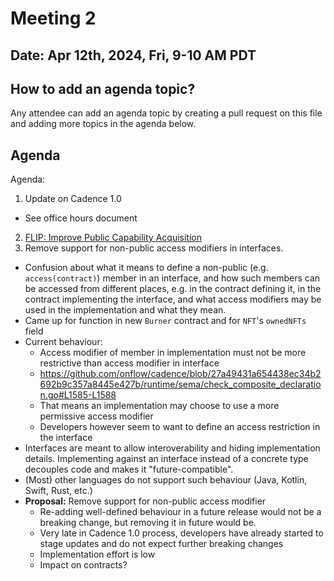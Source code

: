 # Meeting 2

## Date: Apr 12th, 2024, Fri, 9-10 AM PDT

## How to add an agenda topic?

Any attendee can add an agenda topic by creating a pull request on this file and adding more topics in the agenda below.

## Agenda

Agenda:
1. Update on Cadence 1.0
  - See office hours document
2. [FLIP: Improve Public Capability Acquisition](https://github.com/onflow/flips/pull/242)
3. Remove support for non-public access modifiers in interfaces.
  - Confusion about what it means to define a non-public (e.g. `access(contract)`) member in an interface, and how such members can be accessed from different places, e.g. in the contract defining it, in the contract implementing the interface, and what access modifiers may be used in the implementation and what they mean.
  - Came up for function in new `Burner` contract and for `NFT`'s `ownedNFTs` field
  - Current behaviour:
    - Access modifier of member in implementation must not be more restrictive than access modifier in interface
    - https://github.com/onflow/cadence/blob/27a49431a654438ec34b2692b9c357a8445e427b/runtime/sema/check_composite_declaration.go#L1585-L1588
    - That means an implementation may choose to use a more permissive access modifier
    - Developers however seem to want to define an access restriction in the interface
  - Interfaces are meant to allow interoverability and hiding implementation details.
    Implementing against an interface instead of a concrete type decouples code and makes it "future-compatible".
  - (Most) other languages do not support such behaviour (Java, Kotlin, Swift, Rust, etc.)
  - **Proposal:** Remove support for non-public access modifier
    - Re-adding well-defined behaviour in a future release would not be a breaking change, but removing it in future would be.
    - Very late in Cadence 1.0 process, developers have already started to stage updates and do not expect further breaking changes
    - Implementation effort is low
    - Impact on contracts?
